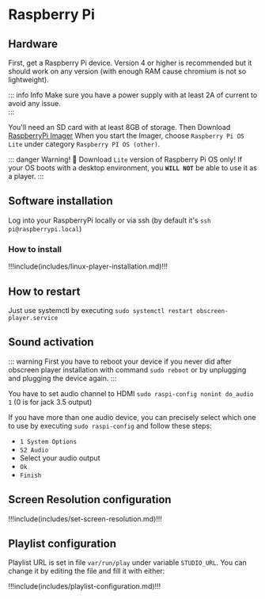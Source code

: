 # Raspberry Pi


## Hardware

First, get a Raspberry Pi device. Version 4 or higher is recommended but it should work on any version (with enough RAM cause chromium is not so lightweight).

::: info Info
Make sure you have a power supply with at least 2A of current to avoid any issue.<br />
:::

You'll need an SD card with at least 8GB of storage. Then Download [RaspberryPi Imager](https://www.raspberrypi.com/software/)
When you start the Imager, choose `Raspberry Pi OS Lite` under category `Raspberry PI OS (other)`. 

::: danger Warning! 🚨
Download `Lite` version of Raspberry Pi OS only! If your OS boots with a desktop environment, you **`WILL NOT`** be able to use it as a player.
:::

## Software installation

Log into your RaspberryPi locally or via ssh (by default it's `ssh pi@raspberrypi.local`)

### How to install

!!!include(includes/linux-player-installation.md)!!!

## How to restart

Just use systemctl by executing `sudo systemctl restart obscreen-player.service`

## Sound activation
::: warning
First you have to reboot your device if you never did after obscreen player installation with command `sudo reboot` or by unplugging and plugging the device again.
:::

You have to set audio channel to HDMI `sudo raspi-config nonint do_audio 1` (0 is for jack 3.5 output)

If you have more than one audio device, you can precisely select which one to use by executing `sudo raspi-config` and follow these steps:
- `1 System Options`
- `S2 Audio`
- Select your audio output
- `Ok`
- `Finish`

## Screen Resolution configuration

!!!include(includes/set-screen-resolution.md)!!!

## Playlist configuration

Playlist URL is set in file `var/run/play` under variable `STUDIO_URL`.
You can change it by editing the file and fill it with either:

!!!include(includes/playlist-configuration.md)!!!
